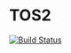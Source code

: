 # TOS2
[![Build Status](https://travis-ci.org/outshudi/TOS2.svg?branch=develop)](https://travis-ci.org/outshudi/TOS2)
